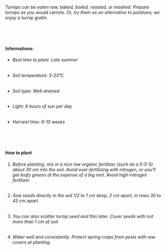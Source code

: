 ###### Turnips can be eaten raw, baked, boiled, roasted, or mashed. Prepare turnips as you would carrots. Or, try them as an alternative to potatoes; we enjoy a turnip gratin.

###### ‎

#### Informations:

-   ###### Best time to plant: Late summer
-   ###### Soil temperature: 5-23°C
-   ###### Soil type: Well-drained
-   ###### Light: 6 hours of sun per day
-   ###### Harvest time: 6-10 weeks

###### ‎

#### How to plant

1. ###### Before planting, mix in a nice low organic fertilizer (such as a 5-5-5) about 30 cm into the soil. Avoid over-fertilizing with nitrogen, or you’ll get leafy greens at the expense of a big root. Avoid high-nitrogen fertilizer.
2. ###### Sow seeds directly in the soil 1/2 to 1 cm deep, 2 cm apart, in rows 30 to 45 cm apart.
3. ###### You can also scatter turnip seed and thin later. Cover seeds with not more than 1 cm of soil.
4. ###### Water well and consistently. Protect spring crops from pests with row covers at planting.
